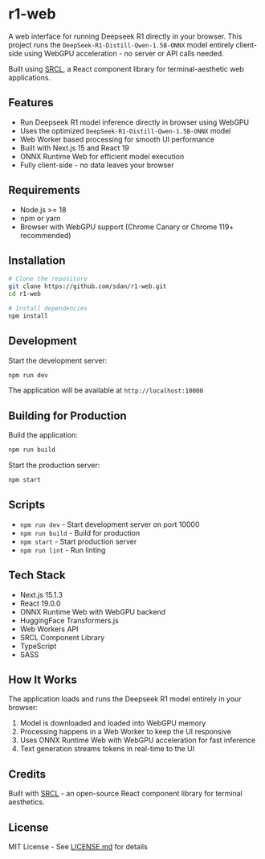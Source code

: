 # r1-web

A web interface for running Deepseek R1 directly in your browser. This project runs the `DeepSeek-R1-Distill-Qwen-1.5B-ONNX` model entirely client-side using WebGPU acceleration - no server or API calls needed.

Built using [SRCL](https://github.com/internet-development/www-sacred), a React component library for terminal-aesthetic web applications.

## Features

- Run Deepseek R1 model inference directly in browser using WebGPU
- Uses the optimized `DeepSeek-R1-Distill-Qwen-1.5B-ONNX` model
- Web Worker based processing for smooth UI performance
- Built with Next.js 15 and React 19
- ONNX Runtime Web for efficient model execution
- Fully client-side - no data leaves your browser

## Requirements

- Node.js >= 18
- npm or yarn
- Browser with WebGPU support (Chrome Canary or Chrome 119+ recommended)

## Installation

```bash
# Clone the repository
git clone https://github.com/sdan/r1-web.git
cd r1-web

# Install dependencies
npm install
```

## Development

Start the development server:

```bash
npm run dev
```

The application will be available at `http://localhost:10000`

## Building for Production

Build the application:

```bash
npm run build
```

Start the production server:

```bash
npm start
```

## Scripts

- `npm run dev` - Start development server on port 10000
- `npm run build` - Build for production
- `npm start` - Start production server
- `npm run lint` - Run linting

## Tech Stack

- Next.js 15.1.3
- React 19.0.0
- ONNX Runtime Web with WebGPU backend
- HuggingFace Transformers.js
- Web Workers API
- SRCL Component Library
- TypeScript
- SASS

## How It Works

The application loads and runs the Deepseek R1 model entirely in your browser:

1. Model is downloaded and loaded into WebGPU memory
2. Processing happens in a Web Worker to keep the UI responsive
3. Uses ONNX Runtime Web with WebGPU acceleration for fast inference
4. Text generation streams tokens in real-time to the UI

## Credits

Built with [SRCL](https://github.com/internet-development/www-sacred) - an open-source React component library for terminal aesthetics.

## License

MIT License - See [LICENSE.md](LICENSE.md) for details


